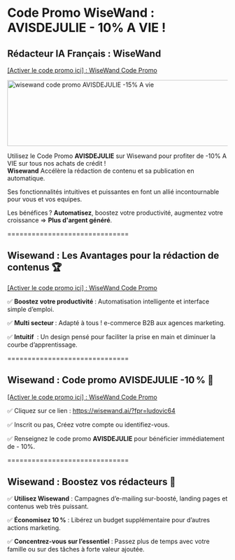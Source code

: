 <h1>Code Promo WiseWand : <b>AVISDEJULIE</b> - 10% A VIE !</h1>
<h2>R&eacute;dacteur IA Fran&ccedil;ais : WiseWand</h2>
<p><a title="WiseWand Code Promo" href="https://wisewand.ai/?fpr=ludovic64">[Activer le code promo ici] : WiseWand Code Promo</a></p>
<p><img src="https://avisdejulie.fr/wp-content/uploads/2025/03/logo_wisewand.png" alt="wisewand code promo AVISDEJULIE -15% A vie" title="wisewand code promo AVISDEJULIE -15% A vie" width="841" height="151" /></p>
<p>Utilisez le Code Promo <strong>AVISDEJULIE</strong> sur Wisewand pour profiter de -10% A VIE sur tous nos achats de cr&eacute;dit !<br /><strong>Wisewand</strong> Acc&eacute;l&egrave;re la r&eacute;daction de contenu et sa publication en automatique.</p>
<p>Ses fonctionnalit&eacute;s intuitives et puissantes en font un alli&eacute; incontournable pour vous et vos equipes.</p>
<p>Les b&eacute;n&eacute;fices ? <strong>Automatisez</strong>, boostez votre productivit&eacute;, augmentez votre croissance =&gt; <strong>Plus d'argent g&eacute;n&eacute;r&eacute;</strong>.</p>
<p>==============================</p>
<h2>Wisewand : Les Avantages pour la r&eacute;daction de contenus 🏆</h2>
<p><a title="WiseWand Code Promo" href="https://wisewand.ai/?fpr=ludovic64">[Activer le code promo ici] : WiseWand Code Promo</a></p>
<p>✅ <strong>Boostez votre productivit&eacute; </strong>: Automatisation intelligente et interface simple d&rsquo;emploi.</p>
<p>✅ <strong>Multi secteur </strong>: Adapt&eacute; &agrave; tous ! e-commerce B2B aux agences marketing.</p>
<p>✅ <strong>Intuitif&nbsp;</strong> : Un design pens&eacute; pour faciliter la prise en main et diminuer la courbe d&rsquo;apprentissage.</p>
<p>==============================</p>
<h2>Wisewand : Code promo AVISDEJULIE -10 % 🤩</h2>
<p><a title="WiseWand Code Promo" href="https://wisewand.ai/?fpr=ludovic64">[Activer le code promo ici] : WiseWand Code Promo</a></p>
<p>✅ Cliquez sur ce lien : <a href="https://wisewand.ai/?fpr=ludovic64">https://wisewand.ai/?fpr=ludovic64 </a></p>
<p>✅ Inscrit ou pas, Cr&eacute;ez votre compte ou identifiez-vous.</p>
<p>✅ Renseignez le code promo <strong>AVISDEJULIE</strong> pour b&eacute;n&eacute;ficier imm&eacute;diatement de - 10%.</p>
<p>==============================</p>
<h2>Wisewand : Boostez vos r&eacute;dacteurs 🚀</h2>
<p>✅ <strong>Utilisez Wisewand</strong> : Campagnes d&rsquo;e-mailing sur-boost&eacute;, landing pages et contenus web tr&egrave;s puissant.</p>
<p>✅ <strong>&Eacute;conomisez 10 %</strong> : Lib&eacute;rez un budget suppl&eacute;mentaire pour d&rsquo;autres actions marketing.</p>
<p>✅ <strong>Concentrez-vous sur l&rsquo;essentiel</strong> : Passez plus de temps avec votre famille ou sur des t&acirc;ches &agrave; forte valeur ajout&eacute;e.</p>
